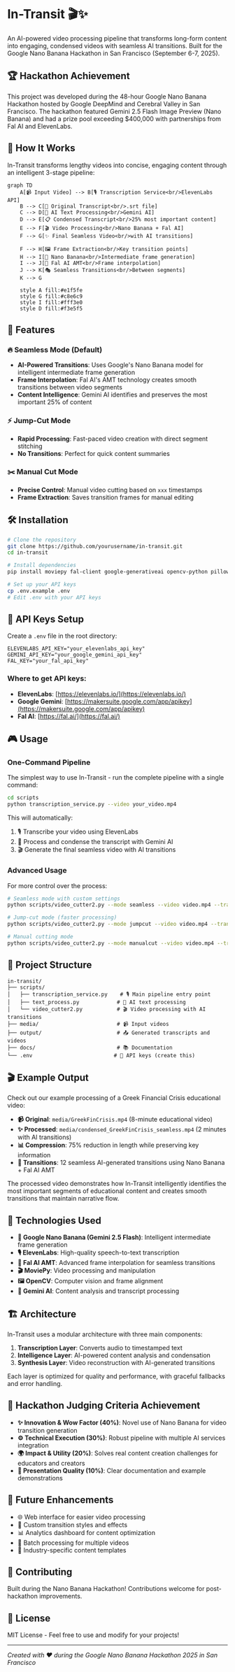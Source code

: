 # In-Transit 🎬✨

An AI-powered video processing pipeline that transforms long-form content into engaging, condensed videos with seamless AI transitions. Built for the Google Nano Banana Hackathon in San Francisco (September 6-7, 2025).

## 🏆 Hackathon Achievement

This project was developed during the 48-hour Google Nano Banana Hackathon hosted by Google DeepMind and Cerebral Valley in San Francisco. The hackathon featured Gemini 2.5 Flash Image Preview (Nano Banana) and had a prize pool exceeding $400,000 with partnerships from Fal AI and ElevenLabs.

## 🚀 How It Works

In-Transit transforms lengthy videos into concise, engaging content through an intelligent 3-stage pipeline:

```mermaid
graph TD
    A[📹 Input Video] --> B[🎙️ Transcription Service<br/>ElevenLabs API]
    B --> C[📝 Original Transcript<br/>.srt file]
    C --> D[🤖 AI Text Processing<br/>Gemini AI]
    D --> E[📋 Condensed Transcript<br/>25% most important content]
    E --> F[🎬 Video Processing<br/>Nano Banana + Fal AI]
    F --> G[✨ Final Seamless Video<br/>with AI transitions]
    
    F --> H[🖼️ Frame Extraction<br/>Key transition points]
    H --> I[🍌 Nano Banana<br/>Intermediate frame generation]
    I --> J[🔄 Fal AI AMT<br/>Frame interpolation]
    J --> K[🎭 Seamless Transitions<br/>Between segments]
    K --> G
    
    style A fill:#e1f5fe
    style G fill:#c8e6c9
    style I fill:#fff3e0
    style D fill:#f3e5f5
```

## 🎯 Features

### 🔥 **Seamless Mode** (Default)
- **AI-Powered Transitions**: Uses Google's Nano Banana model for intelligent intermediate frame generation
- **Frame Interpolation**: Fal AI's AMT technology creates smooth transitions between video segments
- **Content Intelligence**: Gemini AI identifies and preserves the most important 25% of content

### ⚡ **Jump-Cut Mode**
- **Rapid Processing**: Fast-paced video creation with direct segment stitching
- **No Transitions**: Perfect for quick content summaries

### ✂️ **Manual Cut Mode**
- **Precise Control**: Manual video cutting based on `xxx` timestamps
- **Frame Extraction**: Saves transition frames for manual editing

## 🛠️ Installation

```bash
# Clone the repository
git clone https://github.com/yourusername/in-transit.git
cd in-transit

# Install dependencies
pip install moviepy fal-client google-generativeai opencv-python pillow numpy requests python-dotenv

# Set up your API keys
cp .env.example .env
# Edit .env with your API keys
```

## 🔑 API Keys Setup

Create a `.env` file in the root directory:

```env
ELEVENLABS_API_KEY="your_elevenlabs_api_key"
GEMINI_API_KEY="your_google_gemini_api_key"
FAL_KEY="your_fal_api_key"
```

### Where to get API keys:
- **ElevenLabs**: [https://elevenlabs.io/](https://elevenlabs.io/)
- **Google Gemini**: [https://makersuite.google.com/app/apikey](https://makersuite.google.com/app/apikey)
- **Fal AI**: [https://fal.ai/](https://fal.ai/)

## 🎮 Usage

### One-Command Pipeline

The simplest way to use In-Transit - run the complete pipeline with a single command:

```bash
cd scripts
python transcription_service.py --video your_video.mp4
```

This will automatically:
1. 🎙️ Transcribe your video using ElevenLabs
2. 🤖 Process and condense the transcript with Gemini AI  
3. 🎬 Generate the final seamless video with AI transitions

### Advanced Usage

For more control over the process:

```bash
# Seamless mode with custom settings
python scripts/video_cutter2.py --mode seamless --video video.mp4 --transcript transcript.srt --amt-fps 12 --amt-passes 2

# Jump-cut mode (faster processing)
python scripts/video_cutter2.py --mode jumpcut --video video.mp4 --transcript transcript.srt

# Manual cutting mode
python scripts/video_cutter2.py --mode manualcut --video video.mp4 --transcript transcript.srt
```

## 📁 Project Structure

```
in-transit/
├── scripts/
│   ├── transcription_service.py    # 🎙️ Main pipeline entry point
│   ├── text_process.py            # 🤖 AI text processing
│   └── video_cutter2.py           # 🎬 Video processing with AI transitions
├── media/                         # 📹 Input videos
├── output/                        # 📤 Generated transcripts and videos
├── docs/                          # 📚 Documentation
└── .env                          # 🔑 API keys (create this)
```

## 🎬 Example Output

Check out our example processing of a Greek Financial Crisis educational video:

- **📹 Original**: `media/GreekFinCrisis.mp4` (8-minute educational video)
- **✨ Processed**: `media/condensed_GreekFinCrisis_seamless.mp4` (2 minutes with AI transitions)
- **📊 Compression**: 75% reduction in length while preserving key information
- **🔄 Transitions**: 12 seamless AI-generated transitions using Nano Banana + Fal AI AMT

The processed video demonstrates how In-Transit intelligently identifies the most important segments of educational content and creates smooth transitions that maintain narrative flow.

## 🧪 Technologies Used

- **🍌 Google Nano Banana (Gemini 2.5 Flash)**: Intelligent intermediate frame generation
- **🎙️ ElevenLabs**: High-quality speech-to-text transcription
- **🔄 Fal AI AMT**: Advanced frame interpolation for seamless transitions
- **🎬 MoviePy**: Video processing and manipulation
- **🖼️ OpenCV**: Computer vision and frame alignment
- **📝 Gemini AI**: Content analysis and transcript processing

## 🏗️ Architecture

In-Transit uses a modular architecture with three main components:

1. **Transcription Layer**: Converts audio to timestamped text
2. **Intelligence Layer**: AI-powered content analysis and condensation  
3. **Synthesis Layer**: Video reconstruction with AI-generated transitions

Each layer is optimized for quality and performance, with graceful fallbacks and error handling.

## 🎯 Hackathon Judging Criteria Achievement

- **✨ Innovation & Wow Factor (40%)**: Novel use of Nano Banana for video transition generation
- **⚙️ Technical Execution (30%)**: Robust pipeline with multiple AI services integration
- **🌍 Impact & Utility (20%)**: Solves real content creation challenges for educators and creators
- **🎤 Presentation Quality (10%)**: Clear documentation and example demonstrations

## 🚧 Future Enhancements

- 🌐 Web interface for easier video processing
- 🎨 Custom transition styles and effects
- 📊 Analytics dashboard for content optimization
- 🔀 Batch processing for multiple videos
- 🎯 Industry-specific content templates

## 🤝 Contributing

Built during the Nano Banana Hackathon! Contributions welcome for post-hackathon improvements.

## 📄 License

MIT License - Feel free to use and modify for your projects!

---

*Created with ❤️ during the Google Nano Banana Hackathon 2025 in San Francisco*
